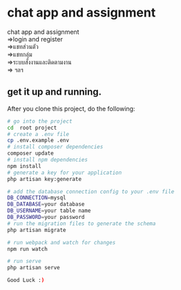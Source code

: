 # chat app and  assignment
 chat app and  assignment  <br />
 =>login and register  <br />
 =>แชทส่วนตัว  <br />
 =>แชทกลุ่ม  <br />
 =>ระบบสั่งงานและติดตามงาน  <br />
=> ฯลฯ  <br />
  

## get it up and running.

After you clone this project, do the following:

```bash
# go into the project
cd  root project
# create a .env file
cp .env.example .env
# install composer dependencies
composer update
# install npm dependencies
npm install
# generate a key for your application
php artisan key:generate

# add the database connection config to your .env file
DB_CONNECTION=mysql
DB_DATABASE=your database
DB_USERNAME=your table name
DB_PASSWORD=your password
# run the migration files to generate the schema
php artisan migrate

# run webpack and watch for changes
npm run watch

# run serve
php artisan serve

Good Luck :)
